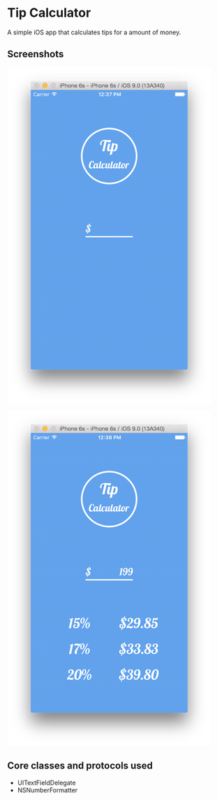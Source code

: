 # Tip Calculator

A simple iOS app that calculates tips for a amount of money.

## Screenshots

![](https://raw.githubusercontent.com/shunfan/Learning-iOS-Development/master/Tip%20Calculator/Screenshots/Screen-Shot-1.png)

![](https://raw.githubusercontent.com/shunfan/Learning-iOS-Development/master/Tip%20Calculator/Screenshots/Screen-Shot-2.png)

## Core classes and protocols used

* UITextFieldDelegate
* NSNumberFormatter
